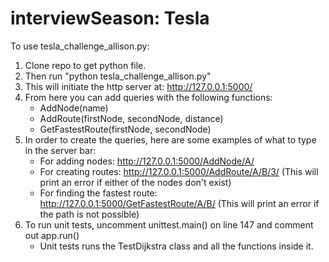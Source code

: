 # interviewSeason: Tesla

To use tesla_challenge_allison.py:
1. Clone repo to get python file.
2. Then run "python tesla_challenge_allison.py"
3. This will initiate the http server at: http://127.0.0.1:5000/
4. From here you can add queries with the following functions:
	- AddNode(name)
	- AddRoute(firstNode, secondNode, distance)
	- GetFastestRoute(firstNode, secondNode)
5. In order to create the queries, here are some examples of what to type in the server bar:
	- For adding nodes: http://127.0.0.1:5000/AddNode/A/
	- For creating routes: http://127.0.0.1:5000/AddRoute/A/B/3/ (This will print an error if either of the nodes don't exist)
	- For finding the fastest route: http://127.0.0.1:5000/GetFastestRoute/A/B/ (This will print an error if the path is not possible)
6. To run unit tests, uncomment unittest.main() on line 147 and comment out app.run()
	- Unit tests runs the TestDijkstra class and all the functions inside it.
